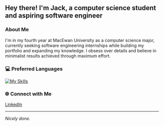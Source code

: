 ## Hey there! I'm Jack, a computer science student and aspiring software engineer

### About Me
I'm in my fourth year at MacEwan University as a computer science major, currently seeking software engineering internships while building my portfolio and expanding my knowledge. I obsess over details and believe in minimalist results achieved through maximum effort.

### 💻 Preferred Languages
[![My Skills](https://skillicons.dev/icons?i=rust,c,python,java)](https://skillicons.dev)


### 🌐 Connect with Me
[LinkedIn](https://linkedin.com/in/jack-derksen-6292a1261)


---
*Nicely done.*
